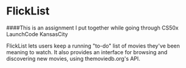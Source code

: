 # FlickList

####This is an assignment I put together while going through CS50x LaunchCode KansasCity

FlickList lets users keep a running "to-do" list of movies they've been meaning to watch. It also provides an interface for browsing and discovering new movies, using themoviedb.org's API.
